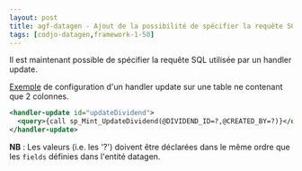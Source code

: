 ```yaml
---
layout: post
title: agf-datagen - Ajout de la possibilité de spécifier la requête SQL pour un handler update
tags: [codjo-datagen,framework-1-50]
---
```

Il est maintenant possible de spécifier la requête SQL utilisée par un handler update.

<u>Exemple</u> de configuration d'un handler update sur une table ne contenant que 2 colonnes.
```xml
<handler-update id="updateDividend">
  <query>{call sp_Mint_UpdateDividend(@DIVIDEND_ID=?,@CREATED_BY=?)}</query>
</handler-update>
```

**NB** : Les valeurs (i.e. les '?') doivent être déclarées dans le même ordre que les ```fields``` définies dans l'entité datagen.

